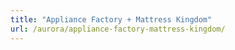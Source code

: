 ```yaml
---
title: "Appliance Factory + Mattress Kingdom"
url: /aurora/appliance-factory-mattress-kingdom/
---
```

